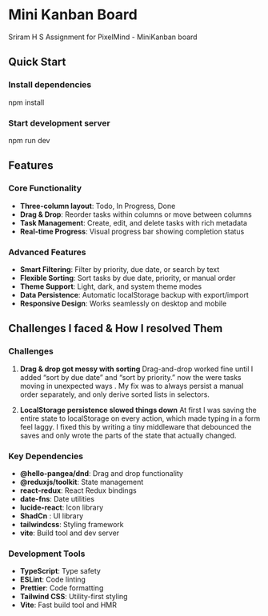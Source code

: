# Mini Kanban Board
Sriram H S
Assignment for PixelMind - MiniKanban board

## Quick Start

### Install dependencies
npm install
### Start development server
npm run dev


##  Features
### Core Functionality
- **Three-column layout**: Todo, In Progress, Done
- **Drag & Drop**: Reorder tasks within columns or move between columns
- **Task Management**: Create, edit, and delete tasks with rich metadata
- **Real-time Progress**: Visual progress bar showing completion status
### Advanced Features
- **Smart Filtering**: Filter by priority, due date, or search by text
- **Flexible Sorting**: Sort tasks by due date, priority, or manual order
- **Theme Support**: Light, dark, and system theme modes
- **Data Persistence**: Automatic localStorage backup with export/import
- **Responsive Design**: Works seamlessly on desktop and mobile

## Challenges I faced & How I resolved Them

### Challenges
 1. **Drag & drop got messy with sorting**
Drag-and-drop worked fine until I added “sort by due date” and “sort by priority.” now the were tasks moving in unexpected ways . My fix was to always persist a manual order separately, and only derive sorted lists in selectors.

2. **LocalStorage persistence slowed things down**
At first I was saving the entire state to localStorage on every action, which made typing in a form feel laggy. I fixed this by writing a tiny middleware that debounced the saves and only wrote the parts of the state that actually changed.





### Key Dependencies
- **@hello-pangea/dnd**: Drag and drop functionality
- **@reduxjs/toolkit**: State management
- **react-redux**: React Redux bindings
- **date-fns**: Date utilities
- **lucide-react**: Icon library
- **ShadCn** : UI library
- **tailwindcss**: Styling framework
- **vite**: Build tool and dev server
### Development Tools
- **TypeScript**: Type safety
- **ESLint**: Code linting
- **Prettier**: Code formatting
- **Tailwind CSS**: Utility-first styling
- **Vite**: Fast build tool and HMR

